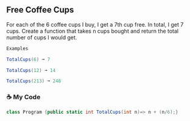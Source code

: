 ## Free Coffee Cups

For each of the 6 coffee cups I buy, I get a 7th cup free. In total, I get 7 cups. Create a function that takes n cups bought and return the total number of cups I would get.
```c#
Examples

TotalCups(6) ➞ 7

TotalCups(12) ➞ 14

TotalCups(213) ➞ 248
```
### ☕ My Code
```c#
class Program {public static int TotalCups(int n)=> n + (n/6);}
```
